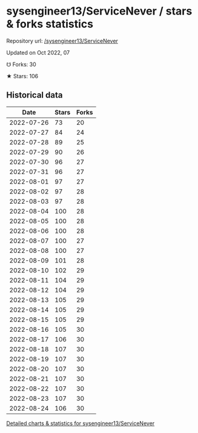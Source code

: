 # sysengineer13/ServiceNever / stars & forks statistics

Repository url: [/sysengineer13/ServiceNever](https://github.com/sysengineer13/ServiceNever)

Updated on Oct 2022, 07

☋ Forks: 30

★ Stars: 106

## Historical data
| Date | Stars | Forks |
|------|-------|-------|
| 2022-07-26 | 73 | 20 | 
| 2022-07-27 | 84 | 24 | 
| 2022-07-28 | 89 | 25 | 
| 2022-07-29 | 90 | 26 | 
| 2022-07-30 | 96 | 27 | 
| 2022-07-31 | 96 | 27 | 
| 2022-08-01 | 97 | 27 | 
| 2022-08-02 | 97 | 28 | 
| 2022-08-03 | 97 | 28 | 
| 2022-08-04 | 100 | 28 | 
| 2022-08-05 | 100 | 28 | 
| 2022-08-06 | 100 | 28 | 
| 2022-08-07 | 100 | 27 | 
| 2022-08-08 | 100 | 27 | 
| 2022-08-09 | 101 | 28 | 
| 2022-08-10 | 102 | 29 | 
| 2022-08-11 | 104 | 29 | 
| 2022-08-12 | 104 | 29 | 
| 2022-08-13 | 105 | 29 | 
| 2022-08-14 | 105 | 29 | 
| 2022-08-15 | 105 | 29 | 
| 2022-08-16 | 105 | 30 | 
| 2022-08-17 | 106 | 30 | 
| 2022-08-18 | 107 | 30 | 
| 2022-08-19 | 107 | 30 | 
| 2022-08-20 | 107 | 30 | 
| 2022-08-21 | 107 | 30 | 
| 2022-08-22 | 107 | 30 | 
| 2022-08-23 | 107 | 30 | 
| 2022-08-24 | 106 | 30 | 


[Detailed charts & statistics for sysengineer13/ServiceNever](https://reviewgithub.com/rep/sysengineer13/ServiceNever)
